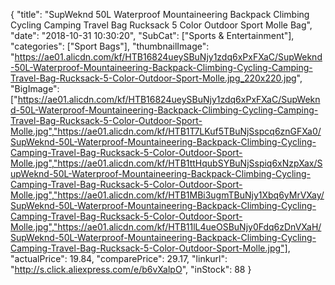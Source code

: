 {
	"title": "SupWeknd 50L Waterproof Mountaineering Backpack Climbing Cycling Camping Travel Bag Rucksack 5 Color Outdoor Sport Molle Bag",
	"date": "2018-10-31 10:30:20",
	"SubCat": ["Sports & Entertainment"],
	"categories": ["Sport Bags"],
	"thumbnailImage": "https://ae01.alicdn.com/kf/HTB16824ueySBuNjy1zdq6xPxFXaC/SupWeknd-50L-Waterproof-Mountaineering-Backpack-Climbing-Cycling-Camping-Travel-Bag-Rucksack-5-Color-Outdoor-Sport-Molle.jpg_220x220.jpg",
	"BigImage": ["https://ae01.alicdn.com/kf/HTB16824ueySBuNjy1zdq6xPxFXaC/SupWeknd-50L-Waterproof-Mountaineering-Backpack-Climbing-Cycling-Camping-Travel-Bag-Rucksack-5-Color-Outdoor-Sport-Molle.jpg","https://ae01.alicdn.com/kf/HTB1T7LKuf5TBuNjSspcq6znGFXa0/SupWeknd-50L-Waterproof-Mountaineering-Backpack-Climbing-Cycling-Camping-Travel-Bag-Rucksack-5-Color-Outdoor-Sport-Molle.jpg","https://ae01.alicdn.com/kf/HTB1ttHqubSYBuNjSspiq6xNzpXax/SupWeknd-50L-Waterproof-Mountaineering-Backpack-Climbing-Cycling-Camping-Travel-Bag-Rucksack-5-Color-Outdoor-Sport-Molle.jpg","https://ae01.alicdn.com/kf/HTB1MBi3ugmTBuNjy1Xbq6yMrVXay/SupWeknd-50L-Waterproof-Mountaineering-Backpack-Climbing-Cycling-Camping-Travel-Bag-Rucksack-5-Color-Outdoor-Sport-Molle.jpg","https://ae01.alicdn.com/kf/HTB11lL4ueOSBuNjy0Fdq6zDnVXaH/SupWeknd-50L-Waterproof-Mountaineering-Backpack-Climbing-Cycling-Camping-Travel-Bag-Rucksack-5-Color-Outdoor-Sport-Molle.jpg"],
	"actualPrice": 19.84,
	"comparePrice": 29.17,
	"linkurl": "http://s.click.aliexpress.com/e/b6vXalpO",
	"inStock": 88
}
